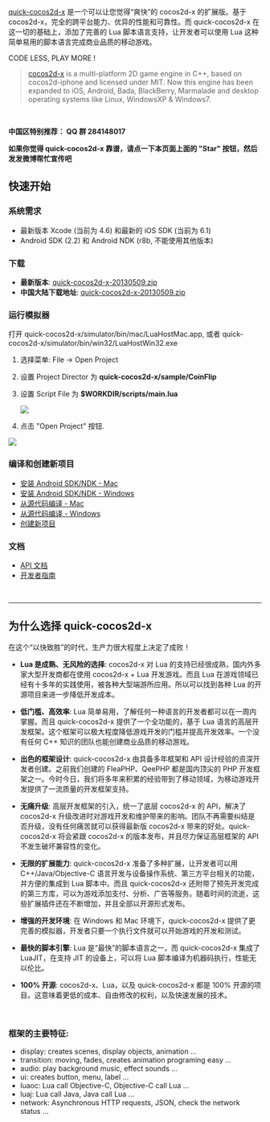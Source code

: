 [quick-cocos2d-x](https://github.com/dualface/quick-cocos2d-x) 是一个可以让您觉得“爽快”的 cocos2d-x 的扩展版。基于 cocos2d-x，完全的跨平台能力、优异的性能和可靠性。而 quick-cocos2d-x 在这一切的基础上，添加了完善的 Lua 脚本语言支持，让开发者可以使用 Lua 这种简单易用的脚本语言完成商业品质的移动游戏。

CODE LESS, PLAY MORE !

> [cocos2d-x](http://www.cocos2d-x.org) is a multi-platform 2D game engine in C++, based on cocos2d-iphone and licensed under MIT. Now this engine has been expanded to iOS, Android, Bada, BlackBerry, Marmalade and desktop operating systems like Linux, WindowsXP & Windows7.

<br />

**中国区特别推荐： QQ 群 284148017**

**如果你觉得 quick-cocos2d-x 靠谱，请点一下本页面上面的 "Star" 按钮，然后发发微博帮忙宣传吧**

## 快速开始

### 系统需求

-   最新版本 Xcode (当前为 4.6) 和最新的 iOS SDK (当前为 6.1)
-   Android SDK (2.2) 和 Android NDK (r8b, 不能使用其他版本)

### 下载

-   **最新版本**: [quick-cocos2d-x-20130509.zip](http://quick-x.com/downloads/quick-cocos2d-x-20130509.zip)
-   **中国大陆下载地址**: [quick-cocos2d-x-20130509.zip](http://17wanapp.cn/quickx/quick-cocos2d-x-20130509.zip)


### 运行模拟器

打开 quick-cocos2d-x/simulator/bin/mac/LuaHostMac.app, 或者 quick-cocos2d-x/simulator/bin/win32/LuaHostWin32.exe

1.  选择菜单: File -> Open Project
2.  设置 Project Director 为 **quick-cocos2d-x/sample/CoinFlip**
3.  设置 Script File 为 **$WORKDIR/scripts/main.lua**

    ![](https://raw.github.com/dualface/quick-cocos2d-x/master/doc/img/RUN_SIMULATOR_WINDOWS_01.png)

4.  点击 "Open Project" 按钮.

![](https://raw.github.com/dualface/quick-cocos2d-x/master/doc/img/RUN_SIMULATOR_WINDOWS_02.png)


### 编译和创建新项目

-   [安装 Android SDK/NDK - Mac](https://github.com/dualface/quick-cocos2d-x/blob/master/doc/INSTALL_ANDROID_SDK_MAC.md)
-   [安装 Android SDK/NDK - Windows](https://github.com/dualface/quick-cocos2d-x/blob/master/doc/INSTALL_ANDROID_SDK_WINDOWS.md)
-   [从源代码编译 - Mac](https://github.com/dualface/quick-cocos2d-x/blob/master/doc/BUILD_FROM_SOURCE_MAC.md)
-   [从源代码编译 - Windows](https://github.com/dualface/quick-cocos2d-x/blob/master/doc/BUILD_FROM_SOURCE_WINDOWS.md)
-   [创建新项目](https://github.com/dualface/quick-cocos2d-x/blob/master/doc/CREATE_NEW_PROJECT.md)


### 文档

-   [API 文档](http://quick-x.com/docs/api/)
-   [开发者指南](http://quick-x.com/docs/manual/)

<br />

----

## 为什么选择 quick-cocos2d-x

在这个“以快致胜”的时代，生产力很大程度上决定了成败！

-   **Lua 是成熟、无风险的选择**: cocos2d-x 对 Lua 的支持已经很成熟，国内外多家大型开发商都在使用 cocos2d-x + Lua 开发游戏。而且 Lua 在游戏领域已经有十多年的实践使用，被各种大型端游所应用。所以可以找到各种 Lua 的开源项目来进一步降低开发成本。

-   **低门槛、高效率**: Lua 简单易用，了解任何一种语言的开发者都可以在一周内掌握。而且 quick-cocos2d-x 提供了一个全功能的，基于 Lua 语言的高层开发框架。这个框架可以极大程度降低游戏开发的门槛并提高开发效率。一个没有任何 C++ 知识的团队也能创建商业品质的移动游戏。

-   **出色的框架设计**: quick-cocos2d-x 由具备多年框架和 API 设计经验的资深开发者创建。之前我们创建的 FleaPHP、QeePHP 都是国内顶尖的 PHP 开发框架之一。今时今日，我们将多年来积累的经验带到了移动领域，为移动游戏开发提供了一流质量的开发框架支持。

-   **无痛升级**: 高层开发框架的引入，统一了底层 cocos2d-x 的 API，解决了 cocos2d-x 升级改进时对游戏开发和维护带来的影响。团队不再需要纠结是否升级，没有任何痛苦就可以获得最新版 cocos2d-x 带来的好处。quick-cocos2d-x 将会紧跟 cocos2d-x 的版本发布，并且尽力保证高层框架的 API 不发生破坏兼容性的变化。

-   **无限的扩展能力**: quick-cocos2d-x 准备了多种扩展，让开发者可以用 C++/Java/Objective-C 语言开发与设备操作系统、第三方平台相关的功能，并方便的集成到 Lua 脚本中。而且 quick-cocos2d-x 还附带了预先开发完成的第三方库，可以为游戏添加支付、分析、广告等服务。随着时间的流逝，这些扩展插件还在不断增加，并且全部以开源形式发布。

-   **增强的开发环境**: 在 Windows 和 Mac 环境下，quick-cocos2d-x 提供了更完善的模拟器，开发者只要一个执行文件就可以开始游戏的开发和测试。

-   **最快的脚本引擎**: Lua 是“最快”的脚本语言之一，而 quick-cocos2d-x 集成了 LuaJIT，在支持 JIT 的设备上，可以将 Lua 脚本编译为机器码执行，性能无以伦比。

-   **100% 开源**: cocos2d-x、Lua，以及 quick-cocos2d-x 都是 100% 开源的项目。这意味着更低的成本、自由修改的权利，以及快速发展的技术。

<br />

### 框架的主要特征:

-   display: creates scenes, display objects, animation ...
-   transition: moving, fades, creates animation programing easy ...
-   audio: play background music, effect sounds ...
-   ui: creates button, menu, label ...
-   luaoc: Lua call Objective-C, Objective-C call Lua ...
-   luaj: Lua call Java, Java call Lua ...
-   network: Asynchronous HTTP requests, JSON, check the network status ...
